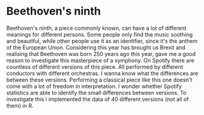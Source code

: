 # Beethoven's ninth

Beethoven's ninth, a piece commonly known, can have a lot of different meanings for different persons. Some people only find the music soothing and beautiful, while other people use it as an identifier, since it's the anthem of the European Union. Considering this year has brought us Brexit and realising that Beethoven was born 250 years ago this year, gave me a good reason to investigate this masterpiece of a symphony.
On Spotify there are countless of different versions of this piece. All performed by different conductors with different orchestras. I wanna know what the differences are between these versions. Performing a classical piece like this one doesn't come with a lot of freedom in interpretation. I wonder whether Spotify statistics are able to identify the small differences between versions. 
To investigate this i implemented the data of 40 different versions (not all of them) in R. 
